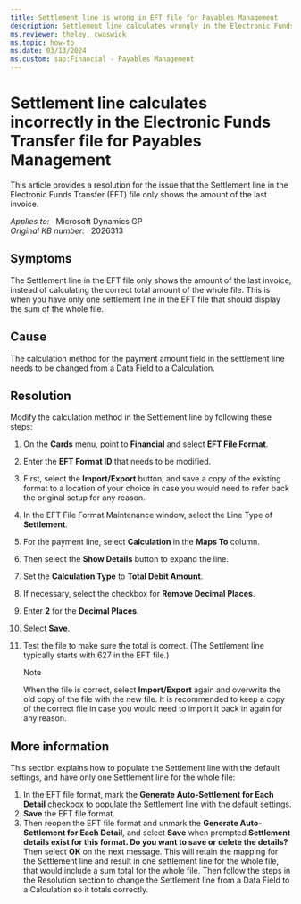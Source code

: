 ```yaml
---
title: Settlement line is wrong in EFT file for Payables Management
description: Settlement line calculates wrongly in the Electronic Funds Transfer (EFT) file for Payables Management in Microsoft Dynamics GP. Provides a resolution.
ms.reviewer: theley, cwaswick
ms.topic: how-to
ms.date: 03/13/2024
ms.custom: sap:Financial - Payables Management
---
```

# Settlement line calculates incorrectly in the Electronic Funds Transfer file for Payables Management

This article provides a resolution for the issue that the Settlement line in the Electronic Funds Transfer (EFT) file only shows the amount of the last invoice.

_Applies to:_ &nbsp; Microsoft Dynamics GP  
_Original KB number:_ &nbsp; 2026313

## Symptoms

The Settlement line in the EFT file only shows the amount of the last invoice, instead of calculating the correct total amount of the whole file.  This is when you have only one settlement line in the EFT file that should display the sum of the whole file.

## Cause

The calculation method for the payment amount field in the settlement line needs to be changed from a Data Field to a Calculation.

## Resolution

Modify the calculation method in the Settlement line by following these steps:

1. On the **Cards** menu, point to **Financial** and select **EFT File Format**.
2. Enter the **EFT Format ID** that needs to be modified.
3. First, select the **Import/Export** button, and save a copy of the existing format to a location of your choice in case you would need to refer back the original setup for any reason.
4. In the EFT File Format Maintenance window, select the Line Type of **Settlement**.
5. For the payment line, select **Calculation** in the **Maps To** column.
6. Then select the **Show Details** button to expand the line.
7. Set the **Calculation Type** to **Total Debit Amount**.
8. If necessary, select the checkbox for **Remove Decimal Places**.
9. Enter **2** for the **Decimal Places**.
10. Select **Save**.
11. Test the file to make sure the total is correct. (The Settlement line typically starts with 627 in the EFT file.)

    > [!NOTE]
    > When the file is correct, select **Import/Export** again and overwrite the old copy of the file with the new file. It is recommended to keep a copy of the correct file in case you would need to import it back in again for any reason.

## More information

This section explains how to populate the Settlement line with the default settings, and have only one Settlement line for the whole file:

1. In the EFT file format, mark the **Generate Auto-Settlement for Each Detail** checkbox to populate the Settlement line with the default settings.
2. **Save** the EFT file format.
3. Then reopen the EFT file format and unmark the **Generate Auto-Settlement for Each Detail**, and select **Save** when prompted **Settlement details exist for this format. Do you want to save or delete the details?** Then select **OK** on the next message. This will retain the mapping for the Settlement line and result in one settlement line for the whole file, that would include a sum total for the whole file. Then follow the steps in the Resolution section to change the Settlement line from a Data Field to a Calculation so it totals correctly.
